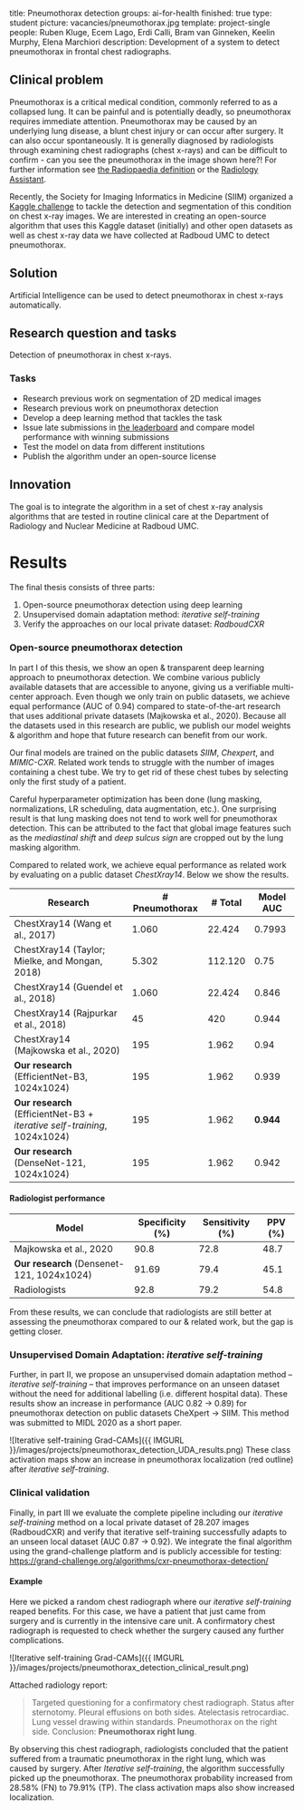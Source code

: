 title: Pneumothorax detection
groups: ai-for-health
finished: true
type: student
picture: vacancies/pneumothorax.jpg
template: project-single
people:  Ruben Kluge, Ecem Lago, Erdi Calli, Bram van Ginneken, Keelin Murphy, Elena Marchiori
description: Development of a system to detect pneumothorax in frontal chest radiographs.

## Clinical problem
Pneumothorax is a critical medical condition, commonly referred to as a collapsed lung. It can be painful and is potentially deadly, so pneumothorax requires immediate attention. Pneumothorax may be caused by an underlying lung disease, a blunt chest injury or can occur after surgery. It can also occur spontaneously. It is generally diagnosed by radiologists through examining chest radiographs (chest x-rays) and can be difficult to confirm - can you see the pneumothorax in the image shown here?! For further information see [the Radiopaedia definition](https://radiopaedia.org/articles/pneumothorax) or the [Radiology Assistant](http://www.radiologyassistant.nl/en/p497b2a265d96d#in5150424f9f96b). 

Recently, the Society for Imaging Informatics in Medicine (SIIM) organized a [Kaggle challenge](https://www.kaggle.com/c/siim-acr-pneumothorax-segmentation/overview) to tackle the detection and segmentation of this condition on chest x-ray images. We are interested in creating an open-source algorithm that uses this Kaggle dataset (initially) and other open datasets as well as chest x-ray data we have collected at Radboud UMC to detect pneumothorax. 

## Solution 
Artificial Intelligence can be used to detect pneumothorax in chest x-rays automatically.

## Research question and tasks
Detection of pneumothorax in chest x-rays. 

### Tasks
* Research previous work on segmentation of 2D medical images
* Research previous work on pneumothorax detection
* Develop a deep learning method that tackles the task
* Issue late submissions in [the leaderboard](https://www.kaggle.com/c/siim-acr-pneumothorax-segmentation/) and compare model performance with winning submissions
* Test the model on data from different institutions
* Publish the algorithm under an open-source license

## Innovation
The goal is to integrate the algorithm in a set of chest x-ray analysis algorithms that are tested in routine clinical care at the Department of Radiology and Nuclear Medicine at Radboud UMC.

# Results

The final thesis consists of three parts:
1. Open-source pneumothorax detection using deep learning
2. Unsupervised domain adaptation method: *iterative self-training*
3. Verify the approaches on our local private dataset: *RadboudCXR*


### Open-source pneumothorax detection

In part I of this thesis, we show an open & transparent deep learning approach to pneumothorax detection. We combine various publicly available datasets that are accessible to anyone, giving us a verifiable multi-center approach. Even though we only train on public datasets, we achieve equal performance (AUC of 0.94) compared to state-of-the-art research that uses additional private datasets (Majkowska et al., 2020). Because all the datasets used in this research are public, we publish our model weights & algorithm and hope that future research can benefit from our work.

Our final models are trained on the public datasets *SIIM*, *Chexpert*, and *MIMIC-CXR*. Related work tends to struggle with the number of images containing a chest tube. We try to get rid of these chest tubes by selecting only the first study of a patient. 

Careful hyperparameter optimization has been done (lung masking, normalizations, LR scheduling, data augmentation, etc.). One surprising result is that lung masking does not tend to work well for pneumothorax detection. This can be attributed to the fact that global image features such as the *mediastinal shift* and *deep sulcus sign* are cropped out by the lung masking algorithm. 

Compared to related work, we achieve equal performance as related work by evaluating on a public dataset *ChestXray14*. Below we show the results.

| Research                                        | # Pneumothorax | # Total | Model AUC |
|-------------------------------------------------|----------------|---------|-----------|
| ChestXray14 (Wang et al., 2017)                 | 1.060          | 22.424  | 0.7993    |
| ChestXray14 (Taylor; Mielke, and Mongan, 2018)  | 5.302          | 112.120 | 0.75      |
| ChestXray14 (Guendel et al., 2018)              | 1.060          | 22.424  | 0.846     |
| ChestXray14 (Rajpurkar et al., 2018)            | 45             | 420     | 0.944     |
| ChestXray14 (Majkowska et al., 2020)            | 195            | 1.962   | 0.94      |
| __Our research__ (EfficientNet-B3, 1024x1024)       | 195            | 1.962   | 0.939     |
| __Our research__ (EfficientNet-B3 + _iterative self-training_, 1024x1024) | 195            | 1.962   | __0.944__     |
| __Our research__ (DenseNet-121, 1024x1024)          | 195            | 1.962   | 0.942     |

#### Radiologist performance

| Model                                      | Specificity (%) | Sensitivity (%) | PPV (%) |
|--------------------------------------------|-----------------|-----------------|---------|
| Majkowska et al., 2020                     | 90.8            | 72.8            | 48.7    |
| __Our research__ (Densenet-121, 1024x1024) | 91.69           | 79.4            | 45.1    |
| Radiologists                               | 92.8            | 79.2            | 54.8    |

From these results, we can conclude that radiologists are still better at assessing the pneumothorax compared to our & related work, but the gap is getting closer.

### Unsupervised Domain Adaptation: *iterative self-training*

Further, in part II, we propose an unsupervised domain adaptation method – _iterative self-training_ – that improves performance on an unseen dataset without the need for additional labelling (i.e. different hospital data). These results show an increase in performance (AUC 0.82 -> 0.89) for pneumothorax detection on public datasets CheXpert -> SIIM. This method was submitted to MIDL 2020 as a short paper.

![Iterative self-training Grad-CAMs]({{ IMGURL }}/images/projects/pneumothorax_detection_UDA_results.png)
These class activation maps show an increase in pneumothorax localization (red outline) after _iterative self-training_.

### Clinical validation

Finally, in part III we evaluate the complete pipeline including our _iterative self-training_ method on a local private dataset of 28.207 images (RadboudCXR) and verify that iterative self-training successfully adapts to an unseen local dataset (AUC 0.87 -> 0.92). We integrate the final algorithm using the grand-challenge platform and is publicly
accessible for testing:
https://grand-challenge.org/algorithms/cxr-pneumothorax-detection/

#### Example 

Here we picked a random chest radiograph where our _iterative self-training_ reaped benefits.
For this case, we have a patient that just came from surgery and is currently in the intensive care unit. A confirmatory chest radiograph is requested to check whether the surgery caused any further complications.

![Iterative self-training Grad-CAMs]({{ IMGURL }}/images/projects/pneumothorax_detection_clinical_result.png)

Attached radiology report:
>Targeted questioning for a confirmatory chest radiograph. Status after sternotomy. Pleural effusions on both sides. Atelectasis retrocardiac. Lung vessel drawing within standards. Pneumothorax on the right side. Conclusion: __Pneumothorax right lung__.

By observing this chest radiograph, radiologists concluded that the patient suffered from a traumatic pneumothorax in the right lung, which was caused by surgery. After _Iterative self-training_, the algorithm successfully picked up the pneumothorax. The pneumothorax probability increased from 28.58% (FN) to 79.91% (TP). The class activation maps also show increased localization.

